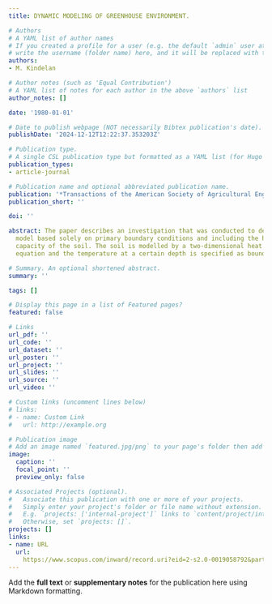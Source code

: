 ```yaml
---
title: DYNAMIC MODELING OF GREENHOUSE ENVIRONMENT.

# Authors
# A YAML list of author names
# If you created a profile for a user (e.g. the default `admin` user at `content/authors/admin/`), 
# write the username (folder name) here, and it will be replaced with their full name and linked to their profile.
authors:
- M. Kindelan

# Author notes (such as 'Equal Contribution')
# A YAML list of notes for each author in the above `authors` list
author_notes: []

date: '1980-01-01'

# Date to publish webpage (NOT necessarily Bibtex publication's date).
publishDate: '2024-12-12T12:22:37.353203Z'

# Publication type.
# A single CSL publication type but formatted as a YAML list (for Hugo requirements).
publication_types:
- article-journal

# Publication name and optional abbreviated publication name.
publication: '*Transactions of the American Society of Agricultural Engineers*'
publication_short: ''

doi: ''

abstract: The paper describes an investigation that was conducted to develop a mathematical
  model based solely on primary boundary conditions and including the heat storage
  capacity of the soil. The soil is modelled by a two-dimensional heat conduction
  equation and the temperature at a certain depth is specified as boundary condition.

# Summary. An optional shortened abstract.
summary: ''

tags: []

# Display this page in a list of Featured pages?
featured: false

# Links
url_pdf: ''
url_code: ''
url_dataset: ''
url_poster: ''
url_project: ''
url_slides: ''
url_source: ''
url_video: ''

# Custom links (uncomment lines below)
# links:
# - name: Custom Link
#   url: http://example.org

# Publication image
# Add an image named `featured.jpg/png` to your page's folder then add a caption below.
image:
  caption: ''
  focal_point: ''
  preview_only: false

# Associated Projects (optional).
#   Associate this publication with one or more of your projects.
#   Simply enter your project's folder or file name without extension.
#   E.g. `projects: ['internal-project']` links to `content/project/internal-project/index.md`.
#   Otherwise, set `projects: []`.
projects: []
links:
- name: URL
  url: 
    https://www.scopus.com/inward/record.uri?eid=2-s2.0-0019058792&partnerID=40&md5=c6af3beaed47672c63f99c88cdacbcc6
---
```


Add the **full text** or **supplementary notes** for the publication here using Markdown formatting.
